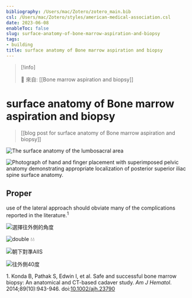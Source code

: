 ```yaml
---
bibliography: /Users/mac/Zotero/zotero_main.bib
csl: /Users/mac/Zotero/styles/american-medical-association.csl
date: 2023-06-08
enableToc: false
slug: surface-anatomy-of-bone-marrow-aspiration-and-biopsy
tags:
- building
title: surface anatomy of Bone marrow aspiration and biopsy
---
```


> [!info]
>
> 🌱 來自: [[Bone marrow aspiration and biopsy]]

# surface anatomy of Bone marrow aspiration and biopsy

> [[blog post for surface anatomy of Bone marrow aspiration and biopsy]]

![The surface anatomy of the lumbosacral area](https://i.imgur.com/XQ5MaWT.png)

![Photograph of hand and finger placement with superimposed pelvic anatomy demonstrating appropriate localization of posterior superior iliac spine surface anatomy.](https://i.imgur.com/5MSuZZ2.png)

## Proper
use of the lateral approach should obviate many of the complications
reported in the literature.<sup>1</sup>

![選擇往外側的角度](https://i.imgur.com/jqp27sf.png)

![double 💧💧](https://i.imgur.com/W0Y8wgm.png)

![朝下對準AIIS](https://i.imgur.com/z9Qtn4q.png)

![往外側40度](https://i.imgur.com/QUrrHwt.png)

<div id="refs" class="references csl-bib-body">

<div id="ref-konda_safe_2014" class="csl-entry">

<span class="csl-left-margin">1. </span><span
class="csl-right-inline">Konda B, Pathak S, Edwin I, et al. Safe and
successful bone marrow biopsy: An anatomical and <span
class="nocase">CT-based</span> cadaver study. *Am J Hematol*.
2014;89(10):943-946.
doi:[10.1002/ajh.23790](https://doi.org/10.1002/ajh.23790)</span>

</div>

</div>

